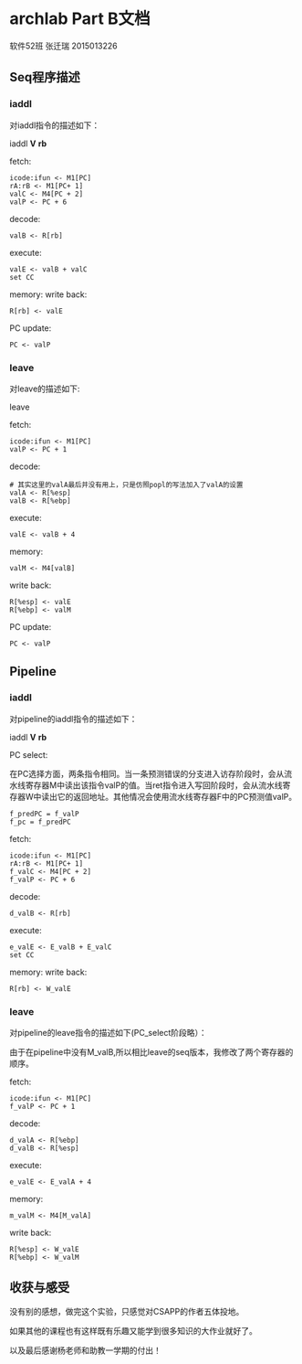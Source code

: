 # archlab Part B文档
软件52班 张迁瑞 2015013226
## Seq程序描述
### iaddl
对iaddl指令的描述如下：

iaddl **V** **rb**

fetch:

    icode:ifun <- M1[PC]
    rA:rB <- M1[PC+ 1]
    valC <- M4[PC + 2]
    valP <- PC + 6  

 decode:

    valB <- R[rb]

 execute:

    valE <- valB + valC
    set CC

 memory:
 write back:

    R[rb] <- valE

 PC update:

    PC <- valP

### leave
对leave的描述如下:

leave

 fetch:

    icode:ifun <- M1[PC] 
    valP <- PC + 1

 decode:   

	# 其实这里的valA最后并没有用上，只是仿照popl的写法加入了valA的设置
    valA <- R[%esp]
    valB <- R[%ebp]    

 execute:

    valE <- valB + 4

 memory:

    valM <- M4[valB]

 write back:

    R[%esp] <- valE
    R[%ebp] <- valM

 PC update:

    PC <- valP

## Pipeline
### iaddl
对pipeline的iaddl指令的描述如下：

iaddl **V** **rb**

PC select:

在PC选择方面，两条指令相同。当一条预测错误的分支进入访存阶段时，会从流水线寄存器M中读出该指令valP的值。当ret指令进入写回阶段时，会从流水线寄存器W中读出它的返回地址。其他情况会使用流水线寄存器F中的PC预测值valP。

	f_predPC = f_valP
    f_pc = f_predPC

fetch:

    icode:ifun <- M1[PC]
    rA:rB <- M1[PC+ 1]
    f_valC <- M4[PC + 2]
    f_valP <- PC + 6  

 decode:

    d_valB <- R[rb]

 execute:

    e_valE <- E_valB + E_valC 
    set CC

 memory:
 write back:

    R[rb] <- W_valE

### leave

对pipeline的leave指令的描述如下(PC_select阶段略）：

由于在pipeline中没有M_valB,所以相比leave的seq版本，我修改了两个寄存器的顺序。

fetch:

    icode:ifun <- M1[PC]
    f_valP <- PC + 1

decode:

    d_valA <- R[%ebp]
    d_valB <- R[%esp]

execute:

    e_valE <- E_valA + 4

memory:

    m_valM <- M4[M_valA]

write back:

    R[%esp] <- W_valE
    R[%ebp] <- W_valM


## 收获与感受
没有别的感想，做完这个实验，只感觉对CSAPP的作者五体投地。

如果其他的课程也有这样既有乐趣又能学到很多知识的大作业就好了。

以及最后感谢杨老师和助教一学期的付出！
